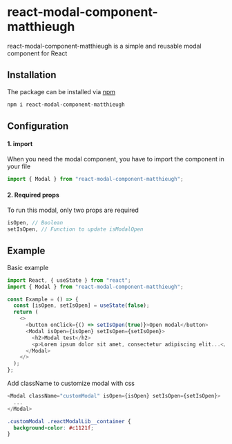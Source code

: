 # react-modal-component-matthieugh

react-modal-component-matthieugh is a simple and reusable modal component for React

## Installation

The package can be installed via [npm](https://www.npmjs.com)

```bash
npm i react-modal-component-matthieugh
```

## Configuration

#### 1. import

When you need the modal component, you have to import the component in your file

```js
import { Modal } from "react-modal-component-matthieugh";
```

#### 2. Required props

To run this modal, only two props are required

```js
isOpen, // Boolean
setIsOpen, // Function to update isModalOpen
```

## Example

Basic example

```js
import React, { useState } from "react";
import { Modal } from "react-modal-component-matthieugh";

const Example = () => {
  const [isOpen, setIsOpen] = useState(false);
  return (
    <>
      <button onClick={() => setIsOpen(true)}>Open modal</button>
      <Modal isOpen={isOpen} setIsOpen={setIsOpen}>
        <h2>Modal test</h2>
        <p>Lorem ipsum dolor sit amet, consectetur adipiscing elit...</p>
      </Modal>
    </>
  );
};
```

Add className to customize modal with css

```js
<Modal className="customModal" isOpen={isOpen} setIsOpen={setIsOpen}>
  ...
</Modal>
```

```css
.customModal .reactModalLib__container {
  background-color: #c1121f;
}
```
